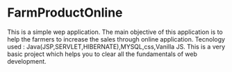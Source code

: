 # FarmProductOnline 
This is a simple wep application. The main objective of this application is to help the farmers to increase the sales through online application. 
Tecnology used : Java(JSP,SERVLET,HIBERNATE),MYSQL,css,Vanilla JS. 
This is a very basic project which helps you to clear all the fundamentals of web development.
